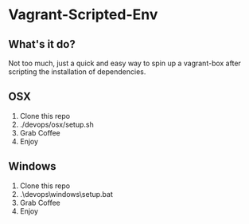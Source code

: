 # Vagrant-Scripted-Env 

## What's it do? 

Not too much, just a quick and easy way to spin up a vagrant-box after scripting the installation of dependencies. 

## OSX 

1. Clone this repo 
1. ./devops/osx/setup.sh
1. Grab Coffee
1. Enjoy 

## Windows 

1. Clone this repo 
1. .\devops\windows\setup.bat
1. Grab Coffee
1. Enjoy 
